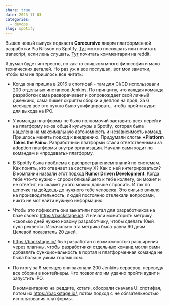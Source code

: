 ```yaml
---
share: true
date: 2023-11-03
categories:
  - devops
slug: spotify
---
```

Вышел новый выпуск подкаста **Corecursive** лидом платформенной разработки Pia Nilsson из Spotify. [Тут](https://corecursive.com/platform-takes-the-pain/) можно послушать или почитать transcript, если лень слушать. [Тут](https://www.reddit.com/r/programming/comments/17m0eli/platform_takes_the_pain_the_inside_story_of/) почитать комментарии на reddit. 

Я думал будет интересно, но как-то слишком много философии и мало технических деталей. Но раз уж я все послушал, вот мои заметки, чтобы вам не пришлось все читать: 
<!-- more -->

- Когда она пришла в 2016 в спотифай - там для CI/CD использовали 200 отдельных инстансов Jenkins. По принципу, что каждая команда разработки сама разворачивает и сопровождает свой личный дженкинс, сама пишет скрипты сборки и деплоя на прод. За 6 месяцев все это нужно было унифицировать, чтобы пройти аудит для выхода на IPO. 
  
- У команды платформы не было полномочий заставить всех перейти на платформу из-за общей культуры в Spotify, которая была нацелена на максимальную автономность и независимость команд. Пришлось менять подход к внедрению. Придумали слоган **«Platform Takes the Pain»**. Разработчики платформы стали ответственными за adoption платформы внутри организации. Начали сами ходит по командам и «продавать» платформу. 
  
- В Spotify была проблема с распространением знаний по системам. Как понять, кто отвечает за систему X? Как с ней интегрироваться? В компании назвали этот подход **Rumor Driven Development**. Когда тебе что-то нужно - спроси ближайшего к тебе коллегу, он может и не ответит, но скажет у кого можно дальше спросить. И так по цепочке ты дойдешь до нужного тебе человека. Это сильно влияло на производительность, людей постоянно отвлекали вопросами, никто не мог найти нужную информацию. 
  
- Чтобы это пофиксить они выкатили портал для разработчиков на базе своего <https://backstage.io/>. И начали мониторить метрику «сколько дней нужно новому разработчику, чтобы сделать 10ый пулл реквест». Изначально эта метрика была равна 60 дням. Целевой показатель 20 дней. 
  
- <https://backstage.io/> был разработан с возможностью расширения через плагины, чтобы разработчики отдельных команд могли сами добавлять функциональность в портал и платформенная команда не была больше узким горлышком. 
  
- По итогу за 6 месяцев они закопали 200 Jenkins серверов, переведя все сборки в контейнеры. Что позволило им удачно пройти аудит и запустить IPO. 
  
  
  В комментариях на реддите, кстати, обосрали сначала UI спотифая, потом их <https://backstage.io/,> потом подход с не обязательностью использования платформы.